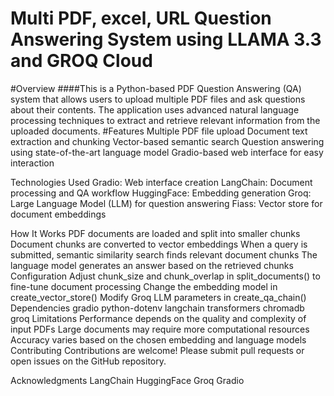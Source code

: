 # Multi PDF, excel, URL Question Answering System using LLAMA 3.3 and GROQ Cloud
#Overview
####This is a Python-based PDF Question Answering (QA) system that allows users to upload multiple PDF files and ask questions about their contents. The application uses advanced natural language processing techniques to extract and retrieve relevant information from the uploaded documents.
#Features
Multiple PDF file upload
Document text extraction and chunking
Vector-based semantic search
Question answering using state-of-the-art language model
Gradio-based web interface for easy interaction

Technologies Used
Gradio: Web interface creation
LangChain: Document processing and QA workflow
HuggingFace: Embedding generation
Groq: Large Language Model (LLM) for question answering
Fiass: Vector store for document embeddings

How It Works
PDF documents are loaded and split into smaller chunks
Document chunks are converted to vector embeddings
When a query is submitted, semantic similarity search finds relevant document chunks
The language model generates an answer based on the retrieved chunks
Configuration
Adjust chunk_size and chunk_overlap in split_documents() to fine-tune document processing
Change the embedding model in create_vector_store()
Modify Groq LLM parameters in create_qa_chain()
Dependencies
gradio
python-dotenv
langchain
transformers
chromadb
groq
Limitations
Performance depends on the quality and complexity of input PDFs
Large documents may require more computational resources
Accuracy varies based on the chosen embedding and language models
Contributing
Contributions are welcome! Please submit pull requests or open issues on the GitHub repository.

Acknowledgments
LangChain
HuggingFace
Groq
Gradio

